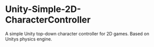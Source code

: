 # Unity-Simple-2D-CharacterController
A simple Unity top-down character controller for 2D games. Based on Unitys physics engine.
